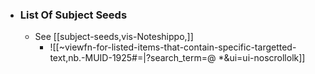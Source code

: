 
- ### List Of Subject Seeds
  * See [[subject-seeds,vis-Noteshippo,]]
    * ![[~viewfn-for-listed-items-that-contain-specific-targetted-text,nb.-MUID-1925#=|?search_term=@ *&ui=ui-noscrollolk]]